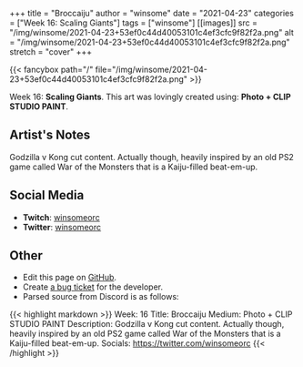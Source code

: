 +++
title =       "Broccaiju"
author =      "winsome"
date =        "2021-04-23"
categories =  ["Week 16: Scaling Giants"]
tags =        ["winsome"]
[[images]]
                      src = "/img/winsome/2021-04-23+53ef0c44d40053101c4ef3cfc9f82f2a.png"
                      alt = "/img/winsome/2021-04-23+53ef0c44d40053101c4ef3cfc9f82f2a.png"
                      stretch = "cover"
+++


{{< fancybox path="/" file="/img/winsome/2021-04-23+53ef0c44d40053101c4ef3cfc9f82f2a.png" >}}


Week 16: **Scaling Giants**. This art was lovingly created using: **Photo + CLIP STUDIO PAINT**.

## Artist's Notes

Godzilla v Kong cut content. Actually though, heavily inspired by an old PS2 game called War of the Monsters that is a Kaiju-filled beat-em-up.

## Social Media

- **Twitch**: [winsomeorc]()
- **Twitter**: [winsomeorc]()


## Other

- Edit this page on [GitHub](https://github.com/teaminkling/web-refresh/edit/main/blog/content/blog/winsome-week-16-aef1.md).
- Create [a bug ticket](https://github.com/teaminkling/web-refresh/issues/new?assignees=&labels=bug&template=problem-report.md&title=) for the developer.
- Parsed source from Discord is as follows:

{{< highlight markdown >}}
Week: 16
Title: Broccaiju
Medium: Photo + CLIP STUDIO PAINT
Description: Godzilla v Kong cut content. Actually though, heavily inspired by an old PS2 game called War of the Monsters that is a Kaiju-filled beat-em-up.
Socials: https://twitter.com/winsomeorc
{{< /highlight >}}